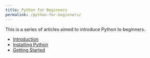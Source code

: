 ```yaml
---
title: Python for Beginners
permalink: /python-for-beginners/
---
```


This is a series of articles aimed to introduce Python to beginners.

* [Introduction](/books/python-for-beginners/introduction/)
* [Installing Python](/books/python-for-beginners/installing-python/)
* [Getting Started](/books/python-for-beginners/getting-started/)
